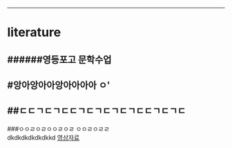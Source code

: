 ---
# literature  
######영등포고 문학수업  
------
#앙아앙아아앙아아아아  ㅇ'  
-
##ㄷㄷㄱㄷㄱㄷㄷㄱㄷㄱㄷㄱㄷㄱㄷㄷㄱㄷㄱㄷ  
--
###ㅇㅇㄹㅇㄹㅇㅇㄹㅇㄹ  ㅇㅇㄹㅇㄹㄹ  
dkdkdkdkdkdkkd
[영상자료](https://youtu.be/5hOD8TmwRAc)
